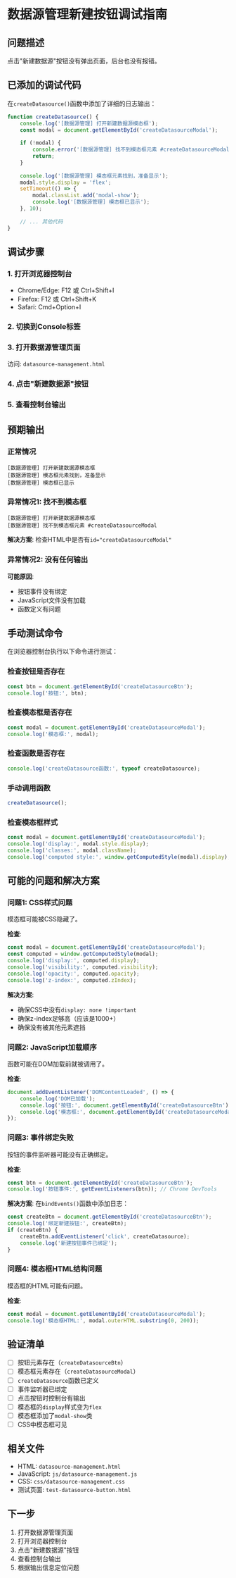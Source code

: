 # 数据源管理新建按钮调试指南

## 问题描述
点击"新建数据源"按钮没有弹出页面，后台也没有报错。

## 已添加的调试代码

在`createDatasource()`函数中添加了详细的日志输出：

```javascript
function createDatasource() {
    console.log('[数据源管理] 打开新建数据源模态框');
    const modal = document.getElementById('createDatasourceModal');
    
    if (!modal) {
        console.error('[数据源管理] 找不到模态框元素 #createDatasourceModal');
        return;
    }
    
    console.log('[数据源管理] 模态框元素找到，准备显示');
    modal.style.display = 'flex';
    setTimeout(() => {
        modal.classList.add('modal-show');
        console.log('[数据源管理] 模态框已显示');
    }, 10);
    
    // ... 其他代码
}
```

## 调试步骤

### 1. 打开浏览器控制台
- Chrome/Edge: F12 或 Ctrl+Shift+I
- Firefox: F12 或 Ctrl+Shift+K
- Safari: Cmd+Option+I

### 2. 切换到Console标签

### 3. 打开数据源管理页面
访问: `datasource-management.html`

### 4. 点击"新建数据源"按钮

### 5. 查看控制台输出

## 预期输出

### 正常情况
```
[数据源管理] 打开新建数据源模态框
[数据源管理] 模态框元素找到，准备显示
[数据源管理] 模态框已显示
```

### 异常情况1: 找不到模态框
```
[数据源管理] 打开新建数据源模态框
[数据源管理] 找不到模态框元素 #createDatasourceModal
```
**解决方案**: 检查HTML中是否有`id="createDatasourceModal"`

### 异常情况2: 没有任何输出
**可能原因**:
- 按钮事件没有绑定
- JavaScript文件没有加载
- 函数定义有问题

## 手动测试命令

在浏览器控制台执行以下命令进行测试：

### 检查按钮是否存在
```javascript
const btn = document.getElementById('createDatasourceBtn');
console.log('按钮:', btn);
```

### 检查模态框是否存在
```javascript
const modal = document.getElementById('createDatasourceModal');
console.log('模态框:', modal);
```

### 检查函数是否存在
```javascript
console.log('createDatasource函数:', typeof createDatasource);
```

### 手动调用函数
```javascript
createDatasource();
```

### 检查模态框样式
```javascript
const modal = document.getElementById('createDatasourceModal');
console.log('display:', modal.style.display);
console.log('classes:', modal.className);
console.log('computed style:', window.getComputedStyle(modal).display);
```

## 可能的问题和解决方案

### 问题1: CSS样式问题
模态框可能被CSS隐藏了。

**检查**:
```javascript
const modal = document.getElementById('createDatasourceModal');
const computed = window.getComputedStyle(modal);
console.log('display:', computed.display);
console.log('visibility:', computed.visibility);
console.log('opacity:', computed.opacity);
console.log('z-index:', computed.zIndex);
```

**解决方案**:
- 确保CSS中没有`display: none !important`
- 确保z-index足够高（应该是1000+）
- 确保没有被其他元素遮挡

### 问题2: JavaScript加载顺序
函数可能在DOM加载前就被调用了。

**检查**:
```javascript
document.addEventListener('DOMContentLoaded', () => {
    console.log('DOM已加载');
    console.log('按钮:', document.getElementById('createDatasourceBtn'));
    console.log('模态框:', document.getElementById('createDatasourceModal'));
});
```

### 问题3: 事件绑定失败
按钮的事件监听器可能没有正确绑定。

**检查**:
```javascript
const btn = document.getElementById('createDatasourceBtn');
console.log('按钮事件:', getEventListeners(btn)); // Chrome DevTools
```

**解决方案**:
在`bindEvents()`函数中添加日志：
```javascript
const createBtn = document.getElementById('createDatasourceBtn');
console.log('绑定新建按钮:', createBtn);
if (createBtn) {
    createBtn.addEventListener('click', createDatasource);
    console.log('新建按钮事件已绑定');
}
```

### 问题4: 模态框HTML结构问题
模态框的HTML可能有问题。

**检查**:
```javascript
const modal = document.getElementById('createDatasourceModal');
console.log('模态框HTML:', modal.outerHTML.substring(0, 200));
```

## 验证清单

- [ ] 按钮元素存在（`createDatasourceBtn`）
- [ ] 模态框元素存在（`createDatasourceModal`）
- [ ] `createDatasource`函数已定义
- [ ] 事件监听器已绑定
- [ ] 点击按钮时控制台有输出
- [ ] 模态框的`display`样式变为`flex`
- [ ] 模态框添加了`modal-show`类
- [ ] CSS中模态框可见

## 相关文件

- HTML: `datasource-management.html`
- JavaScript: `js/datasource-management.js`
- CSS: `css/datasource-management.css`
- 测试页面: `test-datasource-button.html`

## 下一步

1. 打开数据源管理页面
2. 打开浏览器控制台
3. 点击"新建数据源"按钮
4. 查看控制台输出
5. 根据输出信息定位问题
